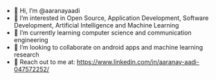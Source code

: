 - 👋 Hi, I’m @aaranayaadi
- 👀 I’m interested in Open Source, Application Development, Software Development, Artificial Intelligence and Machine Learning
- 🌱 I’m currently learning computer science and communication engineering
- 💞️ I’m looking to collaborate on android apps and machine learning research
- 📧 Reach out to me at: https://www.linkedin.com/in/aaranay-aadi-047572252/
  
<!---
aaranayaadi/aaranayaadi is a ✨ special ✨ repository because its `README.md` (this file) appears on your GitHub profile.
You can click the Preview link to take a look at your changes.
--->
